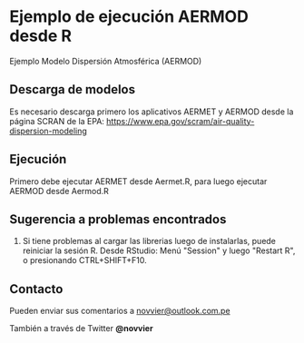 # Ejemplo de ejecución AERMOD desde R
Ejemplo Modelo Dispersión Atmosférica (AERMOD)

## Descarga de modelos
Es necesario descarga primero los aplicativos AERMET y AERMOD desde la página SCRAN de la EPA:
https://www.epa.gov/scram/air-quality-dispersion-modeling

## Ejecución
Primero debe ejecutar AERMET desde Aermet.R, para luego ejecutar AERMOD desde Aermod.R

## Sugerencia a problemas encontrados
1. Si tiene problemas al cargar las librerias luego de instalarlas, puede reiniciar la sesión R. Desde RStudio: Menú "Session" y luego "Restart R", o presionando CTRL+SHIFT+F10.

## Contacto
Pueden enviar sus comentarios a novvier@outlook.com.pe

También a través de Twitter <b>@novvier</b>
